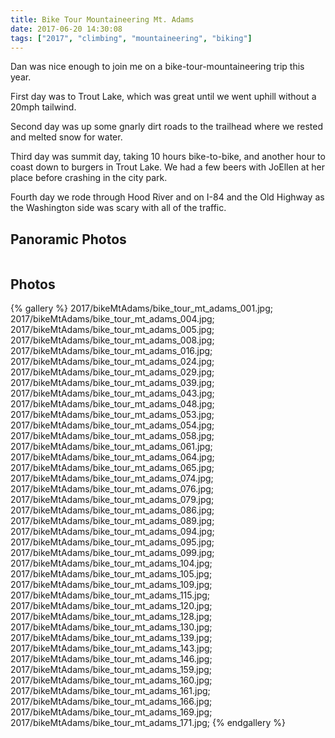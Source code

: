 ```yaml
---
title: Bike Tour Mountaineering Mt. Adams
date: 2017-06-20 14:30:08
tags: ["2017", "climbing", "mountaineering", "biking"]
---
```


Dan was nice enough to join me on a bike-tour-mountaineering trip this year. 


First day was to Trout Lake, which was great until we went uphill without a 20mph tailwind. 

Second day was up some gnarly dirt roads to the trailhead where we rested and melted snow for water. 

Third day was summit day, taking 10 hours bike-to-bike, and another hour to coast down to burgers in Trout Lake. We had a few beers with JoEllen at her place before crashing in the city park. 

Fourth day we rode through Hood River and on I-84 and the Old Highway as the Washington side was scary with all of the traffic.

<h2>Panoramic Photos</h2>

<a href="https://willprogramforfood.com/photos/bike-tour-mt-adams/"><img alt="" class="photo" src="http://willprogramforfood.com/photos/pics/panoramic/2017/bikeMtAdams/thumb/bike_tour_mt_adams_pano_2.jpg" alt=""/></a>

<h2>Photos</h2>

{% gallery %}
2017/bikeMtAdams/bike_tour_mt_adams_001.jpg;
2017/bikeMtAdams/bike_tour_mt_adams_004.jpg;
2017/bikeMtAdams/bike_tour_mt_adams_005.jpg;
2017/bikeMtAdams/bike_tour_mt_adams_008.jpg;
2017/bikeMtAdams/bike_tour_mt_adams_016.jpg;
2017/bikeMtAdams/bike_tour_mt_adams_024.jpg;
2017/bikeMtAdams/bike_tour_mt_adams_029.jpg;
2017/bikeMtAdams/bike_tour_mt_adams_039.jpg;
2017/bikeMtAdams/bike_tour_mt_adams_043.jpg;
2017/bikeMtAdams/bike_tour_mt_adams_048.jpg;
2017/bikeMtAdams/bike_tour_mt_adams_053.jpg;
2017/bikeMtAdams/bike_tour_mt_adams_054.jpg;
2017/bikeMtAdams/bike_tour_mt_adams_058.jpg;
2017/bikeMtAdams/bike_tour_mt_adams_061.jpg;
2017/bikeMtAdams/bike_tour_mt_adams_064.jpg;
2017/bikeMtAdams/bike_tour_mt_adams_065.jpg;
2017/bikeMtAdams/bike_tour_mt_adams_074.jpg;
2017/bikeMtAdams/bike_tour_mt_adams_076.jpg;
2017/bikeMtAdams/bike_tour_mt_adams_079.jpg;
2017/bikeMtAdams/bike_tour_mt_adams_086.jpg;
2017/bikeMtAdams/bike_tour_mt_adams_089.jpg;
2017/bikeMtAdams/bike_tour_mt_adams_094.jpg;
2017/bikeMtAdams/bike_tour_mt_adams_095.jpg;
2017/bikeMtAdams/bike_tour_mt_adams_099.jpg;
2017/bikeMtAdams/bike_tour_mt_adams_104.jpg;
2017/bikeMtAdams/bike_tour_mt_adams_105.jpg;
2017/bikeMtAdams/bike_tour_mt_adams_109.jpg;
2017/bikeMtAdams/bike_tour_mt_adams_115.jpg;
2017/bikeMtAdams/bike_tour_mt_adams_120.jpg;
2017/bikeMtAdams/bike_tour_mt_adams_128.jpg;
2017/bikeMtAdams/bike_tour_mt_adams_130.jpg;
2017/bikeMtAdams/bike_tour_mt_adams_139.jpg;
2017/bikeMtAdams/bike_tour_mt_adams_143.jpg;
2017/bikeMtAdams/bike_tour_mt_adams_146.jpg;
2017/bikeMtAdams/bike_tour_mt_adams_159.jpg;
2017/bikeMtAdams/bike_tour_mt_adams_160.jpg;
2017/bikeMtAdams/bike_tour_mt_adams_161.jpg;
2017/bikeMtAdams/bike_tour_mt_adams_166.jpg;
2017/bikeMtAdams/bike_tour_mt_adams_169.jpg;
2017/bikeMtAdams/bike_tour_mt_adams_171.jpg;
{% endgallery %}
